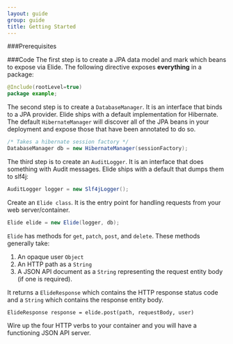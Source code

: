```yaml
---
layout: guide
group: guide
title: Getting Started
---
```

###Prerequisites

###Code
The first step is to create a JPA data model and mark which beans to expose via Elide.  The following directive exposes **everything** in a package:  

```java
@Include(rootLevel=true)
package example;
```

The second step is to create a `DatabaseManager`.   It is an interface that binds to a JPA provider.  Elide ships with a default implementation for
Hibernate.  The default `HibernateManager` will discover all of the JPA beans in your deployment and expose those that have been annotated to do so.

```java
/* Takes a hibernate session factory */
DatabaseManager db = new HibernateManager(sessionFactory);
```

The third step is to create an `AuditLogger`.   It is an interface that does something with Audit messages.  Elide ships with a default that
dumps them to slf4j:

```java
AuditLogger logger = new Slf4jLogger();
```

Create an `Elide class`.  It is the entry point for handling requests from your web server/container.  

```java
Elide elide = new Elide(logger, db);
```

`Elide` has methods for `get`, `patch`, `post`, and `delete`.  These methods generally take:

1. An opaque user `Object`
1. An HTTP path as a `String`
1. A JSON API document as a `String` representing the request entity body (if one is required).

It returns a `ElideResponse` which contains the HTTP response status code and a `String` which contains the response entity body.

```
ElideResponse response = elide.post(path, requestBody, user)
```

Wire up the four HTTP verbs to your container and you will have a functioning JSON API server.
